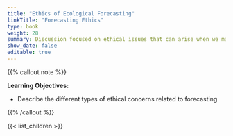 ```yaml
---
title: "Ethics of Ecological Forecasting"
linkTitle: "Forecasting Ethics"
type: book
weight: 28
summary: Discussion focused on ethical issues that can arise when we make predictions about the future
show_date: false
editable: true
---
```


{{% callout note %}}

**Learning Objectives:**
* Describe the different types of ethical concerns related to forecasting


{{% /callout %}}

{{< list_children >}}
